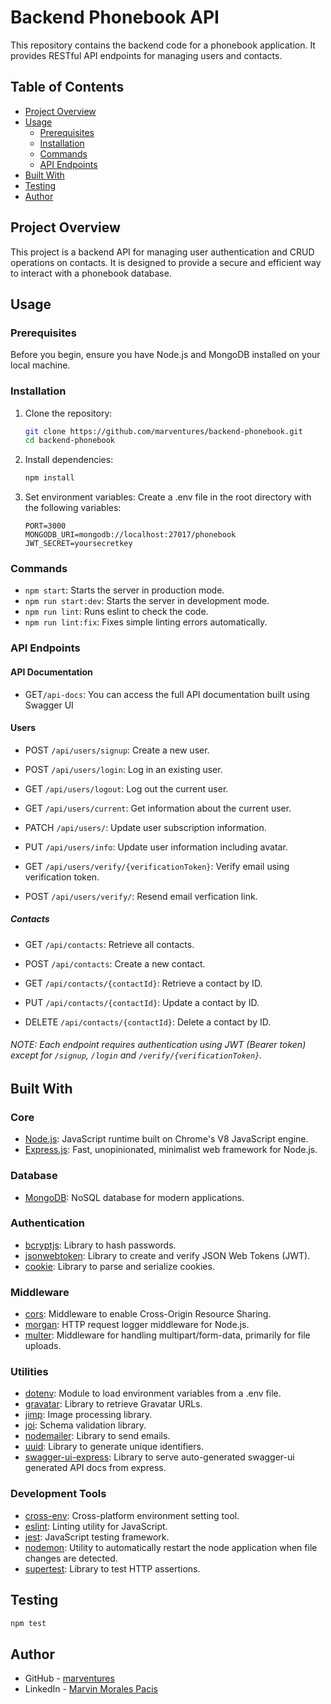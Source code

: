 # Backend Phonebook API

This repository contains the backend code for a phonebook application. It provides RESTful API
endpoints for managing users and contacts.

## Table of Contents

- [Project Overview](#project-overview)
- [Usage](#usage)
  - [Prerequisites](#prerequisites)
  - [Installation](#installation)
  - [Commands](#commands)
  - [API Endpoints](#api-endpoints)
- [Built With](#built-with)
- [Testing](#testing)
- [Author](#author)

## Project Overview

This project is a backend API for managing user authentication and CRUD operations on contacts. It
is designed to provide a secure and efficient way to interact with a phonebook database.

## Usage

### Prerequisites

Before you begin, ensure you have Node.js and MongoDB installed on your local machine.

### Installation

1. Clone the repository:

   ```bash
   git clone https://github.com/marventures/backend-phonebook.git
   cd backend-phonebook
   ```

2. Install dependencies:

   ```bash
   npm install
   ```

3. Set environment variables: Create a .env file in the root directory with the following variables:
   ```
   PORT=3000
   MONGODB_URI=mongodb://localhost:27017/phonebook
   JWT_SECRET=yoursecretkey
   ```

### Commands

- `npm start`: Starts the server in production mode.
- `npm run start:dev`: Starts the server in development mode.
- `npm run lint`: Runs eslint to check the code.
- `npm run lint:fix`: Fixes simple linting errors automatically.

### API Endpoints

#### API Documentation

- GET`/api-docs`: You can access the full API documentation built using Swagger UI

#### Users

- POST `/api/users/signup`: Create a new user.

- POST `/api/users/login`: Log in an existing user.

- GET `/api/users/logout`: Log out the current user.

- GET `/api/users/current`: Get information about the current user.

- PATCH `/api/users/`: Update user subscription information.

- PUT `/api/users/info`: Update user information including avatar.

- GET `/api/users/verify/{verificationToken}`: Verify email using verification token.

- POST `/api/users/verify/`: Resend email verfication link.

##### Contacts

- GET `/api/contacts`: Retrieve all contacts.

- POST `/api/contacts`: Create a new contact.

- GET `/api/contacts/{contactId}`: Retrieve a contact by ID.

- PUT `/api/contacts/{contactId}`: Update a contact by ID.

- DELETE `/api/contacts/{contactId}`: Delete a contact by ID.

###### NOTE: Each endpoint requires authentication using JWT (Bearer token) except for `/signup`, `/login` and `/verify/{verificationToken}`.

## Built With

### Core

- [Node.js](https://nodejs.org/en): JavaScript runtime built on Chrome's V8 JavaScript engine.
- [Express.js](https://expressjs.com/): Fast, unopinionated, minimalist web framework for Node.js.

### Database

- [MongoDB](https://www.mongodb.com/products/platform/atlas-database): NoSQL database for modern
  applications.

### Authentication

- [bcryptjs](https://www.npmjs.com/package/bcryptjs): Library to hash passwords.
- [jsonwebtoken](https://www.npmjs.com/package/jsonwebtoken): Library to create and verify JSON Web
  Tokens (JWT).
- [cookie](https://www.npmjs.com/package/cookie): Library to parse and serialize cookies.

### Middleware

- [cors](https://www.npmjs.com/package/cors): Middleware to enable Cross-Origin Resource Sharing.
- [morgan](https://www.npmjs.com/package/morgan): HTTP request logger middleware for Node.js.
- [multer](https://www.npmjs.com/package/multer): Middleware for handling multipart/form-data,
  primarily for file uploads.

### Utilities

- [dotenv](https://www.npmjs.com/package/dotenv): Module to load environment variables from a .env
  file.
- [gravatar](https://www.npmjs.com/package/gravatar): Library to retrieve Gravatar URLs.
- [jimp](https://www.npmjs.com/package/jimp): Image processing library.
- [joi](https://www.npmjs.com/package/joi): Schema validation library.
- [nodemailer](https://www.npmjs.com/package/nodemailer): Library to send emails.
- [uuid](https://www.npmjs.com/package/uuid): Library to generate unique identifiers.
- [swagger-ui-express](https://www.npmjs.com/package/swagger-ui-express): Library to serve
  auto-generated swagger-ui generated API docs from express.

### Development Tools

- [cross-env](https://www.npmjs.com/package/cross-env): Cross-platform environment setting tool.
- [eslint](https://eslint.org/): Linting utility for JavaScript.
- [jest](https://jestjs.io/): JavaScript testing framework.
- [nodemon](https://www.npmjs.com/package/nodemon): Utility to automatically restart the node
  application when file changes are detected.
- [supertest](https://www.npmjs.com/package/supertest): Library to test HTTP assertions.

## Testing

```bash
npm test
```

## Author

- GitHub - [marventures](https://github.com/marventures)
- LinkedIn - [Marvin Morales Pacis](https://www.linkedin.com/in/marventures/)
